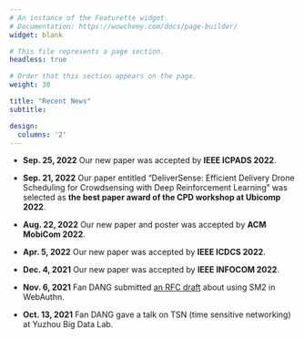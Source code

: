 ```yaml
---
# An instance of the Featurette widget.
# Documentation: https://wowchemy.com/docs/page-builder/
widget: blank

# This file represents a page section.
headless: true

# Order that this section appears on the page.
weight: 30

title: "Recent News"
subtitle:

design:
  columns: '2'
---
```


-   **Sep. 25, 2022**
    Our new paper was accepted by **IEEE ICPADS 2022**.

-   **Sep. 21, 2022**
    Our paper entitled “DeliverSense: Efficient Delivery Drone Scheduling for Crowdsensing with Deep Reinforcement Learning” was selected as **the best paper award of the CPD workshop at Ubicomp 2022**.

-   **Aug. 22, 2022**
    Our new paper and poster was accepted by **ACM MobiCom 2022**.

-   **Apr. 5, 2022**
    Our new paper was accepted by **IEEE ICDCS 2022**.

-   **Dec. 4, 2021**
    Our new paper was accepted by **IEEE INFOCOM 2022**.

-   **Nov. 6, 2021**
    Fan DANG submitted [an RFC draft](https://datatracker.ietf.org/doc/draft-dang-webauthn-sm2/) about using SM2 in WebAuthn.

-   **Oct. 13, 2021**
    Fan DANG gave a talk on TSN (time sensitive networking) at Yuzhou Big Data Lab.
